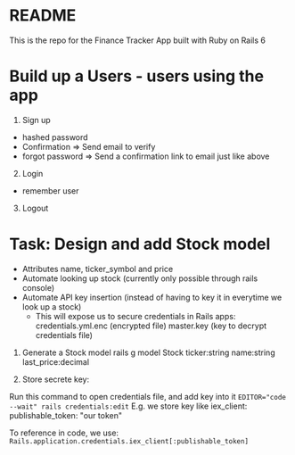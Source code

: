 # README

This is the repo for the Finance Tracker App built with Ruby on Rails 6

# Build up a Users - users using the app

1. Sign up
  - hashed password
  - Confirmation => Send email to verify
  - forgot password => Send a confirmation link to email just like above

2. Login
  - remember user

3. Logout

# Task: Design and add Stock model
- Attributes name, ticker_symbol and price
- Automate looking up stock (currently only possible through rails console)
- Automate API key insertion (instead of having to key it in everytime we look up a stock)
  - This will expose us to secure credentials in Rails apps:
    credentials.yml.enc (encrypted file)
    master.key (key to decrypt credentials file)

1. Generate a Stock model
rails g model Stock ticker:string name:string last_price:decimal

2. Store secrete key:

Run this command to open credentials file, and add key into it
``
EDITOR="code --wait" rails credentials:edit
``
E.g. we store key like
iex_client:
  publishable_token: "our token"

To reference in code, we use: ``Rails.application.credentials.iex_client[:publishable_token]``